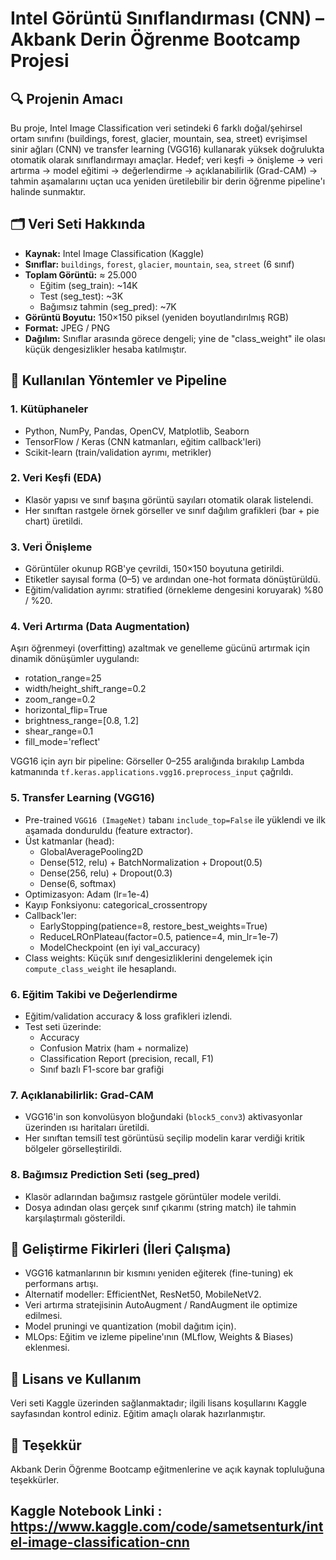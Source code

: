 # Intel Görüntü Sınıflandırması (CNN) – Akbank Derin Öğrenme Bootcamp Projesi

## 🔍 Projenin Amacı
Bu proje, Intel Image Classification veri setindeki 6 farklı doğal/şehirsel ortam sınıfını (buildings, forest, glacier, mountain, sea, street) evrişimsel sinir ağları (CNN) ve transfer learning (VGG16) kullanarak yüksek doğrulukta otomatik olarak sınıflandırmayı amaçlar. Hedef; veri keşfi → önişleme → veri artırma → model eğitimi → değerlendirme → açıklanabilirlik (Grad-CAM) → tahmin aşamalarını uçtan uca yeniden üretilebilir bir derin öğrenme pipeline'ı halinde sunmaktır.

## 🗂 Veri Seti Hakkında
- **Kaynak:** Intel Image Classification (Kaggle)
- **Sınıflar:** `buildings`, `forest`, `glacier`, `mountain`, `sea`, `street` (6 sınıf)
- **Toplam Görüntü:** ≈ 25.000
  - Eğitim (seg_train): ~14K
  - Test (seg_test): ~3K
  - Bağımsız tahmin (seg_pred): ~7K
- **Görüntü Boyutu:** 150×150 piksel (yeniden boyutlandırılmış RGB)
- **Format:** JPEG / PNG
- **Dağılım:** Sınıflar arasında görece dengeli; yine de "class_weight" ile olası küçük dengesizlikler hesaba katılmıştır.

## 🧠 Kullanılan Yöntemler ve Pipeline
### 1. Kütüphaneler
- Python, NumPy, Pandas, OpenCV, Matplotlib, Seaborn
- TensorFlow / Keras (CNN katmanları, eğitim callback'leri)
- Scikit-learn (train/validation ayrımı, metrikler)

### 2. Veri Keşfi (EDA)
- Klasör yapısı ve sınıf başına görüntü sayıları otomatik olarak listelendi.
- Her sınıftan rastgele örnek görseller ve sınıf dağılım grafikleri (bar + pie chart) üretildi.

### 3. Veri Önişleme
- Görüntüler okunup RGB'ye çevrildi, 150×150 boyutuna getirildi.
- Etiketler sayısal forma (0–5) ve ardından one-hot formata dönüştürüldü.
- Eğitim/validation ayrımı: stratified (örnekleme dengesini koruyarak) %80 / %20.

### 4. Veri Artırma (Data Augmentation)
Aşırı öğrenmeyi (overfitting) azaltmak ve genelleme gücünü artırmak için dinamik dönüşümler uygulandı:
- rotation_range=25
- width/height_shift_range=0.2
- zoom_range=0.2
- horizontal_flip=True
- brightness_range=[0.8, 1.2]
- shear_range=0.1
- fill_mode='reflect'

VGG16 için ayrı bir pipeline: Görseller 0–255 aralığında bırakılıp Lambda katmanında `tf.keras.applications.vgg16.preprocess_input` çağrıldı.

### 5. Transfer Learning (VGG16)
- Pre-trained `VGG16 (ImageNet)` tabanı `include_top=False` ile yüklendi ve ilk aşamada donduruldu (feature extractor).
- Üst katmanlar (head):
  - GlobalAveragePooling2D
  - Dense(512, relu) + BatchNormalization + Dropout(0.5)
  - Dense(256, relu) + Dropout(0.3)
  - Dense(6, softmax)
- Optimizasyon: Adam (lr=1e-4)
- Kayıp Fonksiyonu: categorical_crossentropy
- Callback'ler:
  - EarlyStopping(patience=8, restore_best_weights=True)
  - ReduceLROnPlateau(factor=0.5, patience=4, min_lr=1e-7)
  - ModelCheckpoint (en iyi val_accuracy)
- Class weights: Küçük sınıf dengesizliklerini dengelemek için `compute_class_weight` ile hesaplandı.

### 6. Eğitim Takibi ve Değerlendirme
- Eğitim/validation accuracy & loss grafikleri izlendi.
- Test seti üzerinde:
  - Accuracy
  - Confusion Matrix (ham + normalize)
  - Classification Report (precision, recall, F1)
  - Sınıf bazlı F1-score bar grafiği

### 7. Açıklanabilirlik: Grad-CAM
- VGG16'in son konvolüsyon bloğundaki (`block5_conv3`) aktivasyonlar üzerinden ısı haritaları üretildi.
- Her sınıftan temsilî test görüntüsü seçilip modelin karar verdiği kritik bölgeler görselleştirildi.

### 8. Bağımsız Prediction Seti (seg_pred)
- Klasör adlarından bağımsız rastgele görüntüler modele verildi.
- Dosya adından olası gerçek sınıf çıkarımı (string match) ile tahmin karşılaştırmalı gösterildi.


## 🚀 Geliştirme Fikirleri (İleri Çalışma)
- VGG16 katmanlarının bir kısmını yeniden eğiterek (fine-tuning) ek performans artışı.
- Alternatif modeller: EfficientNet, ResNet50, MobileNetV2.
- Veri artırma stratejisinin AutoAugment / RandAugment ile optimize edilmesi.
- Model pruningi ve quantization (mobil dağıtım için).
- MLOps: Eğitim ve izleme pipeline'ının (MLflow, Weights & Biases) eklenmesi.


## 📝 Lisans ve Kullanım
Veri seti Kaggle üzerinden sağlanmaktadır; ilgili lisans koşullarını Kaggle sayfasından kontrol ediniz. Eğitim amaçlı olarak hazırlanmıştır.

## 🙌 Teşekkür
Akbank Derin Öğrenme Bootcamp eğitmenlerine ve açık kaynak topluluğuna teşekkürler.

## Kaggle Notebook Linki : https://www.kaggle.com/code/sametsenturk/intel-image-classification-cnn

